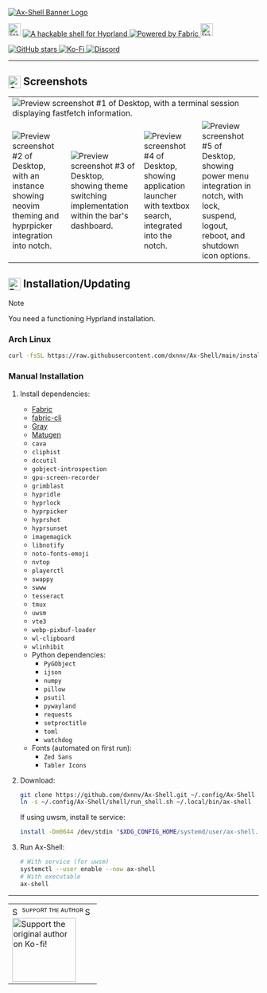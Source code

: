 <p>
<a href="https://github.com/dxnnv/Ax-Shell">
  <img src="assets/cover.png" alt="Ax-Shell Banner Logo">
  </a>
</p>

<p>
  <sub><sup><img src="https://raw.githubusercontent.com/Tarikul-Islam-Anik/Telegram-Animated-Emojis/main/Activity/Sparkles.webp" alt="Sparkles" width="25" height="25"/></sup></sub>
  <a href="https://github.com/hyprwm/Hyprland">
    <img src="https://img.shields.io/badge/A%20hackable%20shell%20for-Hyprland-0092CD?style=for-the-badge&logo=linux&color=0092CD&logoColor=D9E0EE&labelColor=000000" alt="A hackable shell for Hyprland">
  </a>
  <a href="https://github.com/Fabric-Development/fabric/">
    <img src="https://img.shields.io/badge/Powered%20by-Fabric-FAFAFA?style=for-the-badge&logo=python&color=FAFAFA&logoColor=D9E0EE&labelColor=000000" alt="Powered by Fabric">
  <sub><sup><img src="https://raw.githubusercontent.com/Tarikul-Islam-Anik/Telegram-Animated-Emojis/main/Activity/Sparkles.webp" alt="Sparkles" width="25" height="25"/></sup></sub>
  </a>
  </p>

  <p>
  <a href="https://github.com/Axenide/Ax-Shell/stargazers">
    <img src="https://img.shields.io/github/stars/Axenide/Ax-Shell?style=for-the-badge&logo=github&color=E3B341&logoColor=D9E0EE&labelColor=000000" alt="GitHub stars">
  </a>
  <a href="https://ko-fi.com/Axenide">
    <img src="https://img.shields.io/badge/Support Axenide on-Ko--fi-FF6433?style=for-the-badge&logo=kofi&logoColor=white&labelColor=000000" alt="Ko-Fi">
  </a>
  <a href="https://discord.com/invite/gHG9WHyNvH">
    <img src="https://img.shields.io/discord/669048311034150914?style=for-the-badge&logo=discord&logoColor=D9E0EE&labelColor=000000&color=5865F2&label=Discord" alt="Discord">
  </a>
</p>

---

<h2><sub><img src="https://raw.githubusercontent.com/Tarikul-Islam-Anik/Animated-Fluent-Emojis/master/Emojis/Objects/Camera%20with%20Flash.png" alt="Camera with Flash" width="25" height="25" /></sub> Screenshots</h2>
<table>
  <tr>
    <td colspan="4"><img src="assets/screenshots/1.png" alt="Preview screenshot #1 of Desktop, with a terminal session displaying fastfetch information."></td>
  </tr>
  <tr>
    <td colspan="1"><img src="assets/screenshots/2.png" alt="Preview screenshot #2 of Desktop, with an instance showing neovim theming and hyprpicker integration into notch."></td>
    <td colspan="1"><img src="assets/screenshots/3.png" alt="Preview screenshot #3 of Desktop, showing theme switching implementation within the bar's dashboard."></td>
    <td colspan="1"><img src="assets/screenshots/4.png" alt="Preview screenshot #4 of Desktop, showing application launcher with textbox search, integrated into the notch."></td>
    <td colspan="1"><img src="assets/screenshots/5.png" alt="Preview screenshot #5 of Desktop, showing power menu integration in notch, with lock, suspend, logout, reboot, and shutdown icon options."></td>
  </tr>
</table>

<h2><sub><img src="https://raw.githubusercontent.com/Tarikul-Islam-Anik/Animated-Fluent-Emojis/master/Emojis/Objects/Package.png" alt="Package" width="25" height="25" /></sub> Installation/Updating</h2>

> [!NOTE]
> You need a functioning Hyprland installation.

### Arch Linux
```bash
curl -fsSL https://raw.githubusercontent.com/dxnnv/Ax-Shell/main/install.sh | bash
```

### Manual Installation
1. Install dependencies:
    - [Fabric](https://github.com/Fabric-Development/fabric)
    - [fabric-cli](https://github.com/Fabric-Development/fabric-cli)
    - [Gray](https://github.com/Fabric-Development/gray)
    - [Matugen](https://github.com/InioX/matugen)
    - `cava`
    - `cliphist`
    - `dccutil`
    - `gobject-introspection`
    - `gpu-screen-recorder`
    - `grimblast`
    - `hypridle`
    - `hyprlock`
    - `hyprpicker`
    - `hyprshot`
    - `hyprsunset`
    - `imagemagick`
    - `libnotify`
    - `noto-fonts-emoji`
    - `nvtop`
    - `playerctl`
    - `swappy`
    - `swww`
    - `tesseract`
    - `tmux`
    - `uwsm`
    - `vte3`
    - `webp-pixbuf-loader`
    - `wl-clipboard`
    - `wlinhibit`
    - Python dependencies:
        - `PyGObject`
        - `ijson`
        - `numpy`
        - `pillow`
        - `psutil`
        - `pywayland`
        - `requests`
        - `setproctitle`
        - `toml`
        - `watchdog`
    - Fonts (automated on first run):
        - `Zed Sans`
        - `Tabler Icons`

2. Download:
    ```bash
    git clone https://github.com/dxnnv/Ax-Shell.git ~/.config/Ax-Shell
    ln -s ~/.config/Ax-Shell/shell/run_shell.sh ~/.local/bin/ax-shell
    ```
    If using uwsm, install te service:
    ```bash
    install -Dm0644 /dev/stdin "$XDG_CONFIG_HOME/systemd/user/ax-shell.service" "$XDG_CONFIG_HOME/Ax-Shell/shell/shell-template.service"
    ```

3. Run Ax-Shell:
    ```bash
    # With service (for uwsm)
    systemctl --user enable --now ax-shell
    # With executable
    ax-shell
    ```

---

<table>
  <tr>
    <td><img src="https://raw.githubusercontent.com/Tarikul-Islam-Anik/Telegram-Animated-Emojis/main/Activity/Sparkles.webp" alt="Sparkles" width="16" height="16" /><sup> sᴜᴘᴘᴏʀᴛ ᴛʜᴇ ᴀᴜᴛʜᴏʀ </sup><img src="https://raw.githubusercontent.com/Tarikul-Islam-Anik/Telegram-Animated-Emojis/main/Activity/Sparkles.webp" alt="Sparkles" width="16" height="16" /></td>
  </tr>
  <tr>
    <td>
      <a href='https://ko-fi.com/Axenide' target='_blank'>
        <img style='border:0px;height:128px;'
            src='https://media4.giphy.com/media/v1.Y2lkPTc5MGI3NjExc3N4NzlvZWs2Z2tsaGx4aHgwa3UzMWVpcmNwZTNraTM2NW84ZDlqbiZlcD12MV9pbnRlcm5hbF9naWZfYnlfaWQmY3Q9cw/PaF9a1MpqDzovyqVKj/giphy.gif'
            alt='Support the original author on Ko-fi!' />
      </a>
    </td>
  </tr>
</table>
